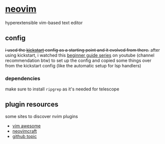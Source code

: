 # [neovim](https://neovim.io/)

hyperextensible vim-based text editor

## config

~~i used the [kickstart](https://github.com/nvim-lua/kickstart.nvim) config as a starting point and it evolved from there.~~
after using kickstart, i watched this [beginner guide series](https://youtube.com/playlist?list=PLsz00TDipIffreIaUNk64KxTIkQaGguqn&si=I4AVZqZtu4DN_a-H) on youtube (channel recommendation btw) to set up the config
and copied some things over from the kickstart config (like the automatic setup for lsp handlers)

### dependencies

make sure to install `ripgrep` as it's needed for telescope

## plugin resources

some sites to discover nvim plugins

- [vim awesome](https://vimawesome.com/)
- [neovimcraft](https://neovimcraft.com/)
- [github topic](https://github.com/topics/neovim-config)
